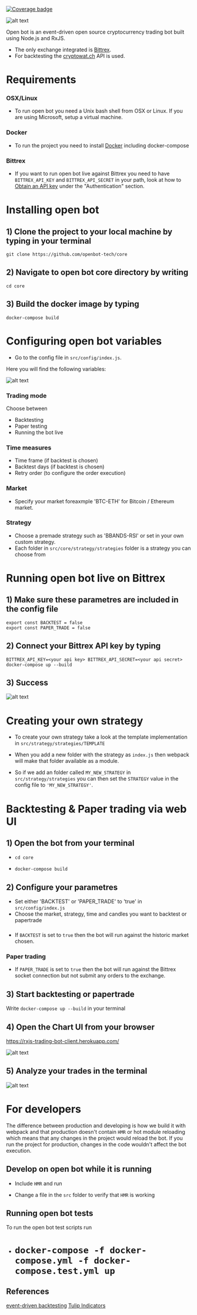 [![Coverage badge](https://codecov.io/gh/openbot-tech/core/branch/master/graphs/badge.svg)](https://codecov.io/gh/openbot-tech/core)

![alt text](https://github.com/openbot-tech/core/blob/master/images/openbot.png)

Open bot is an event-driven open source cryptocurrency trading bot built using Node.js and RxJS.

- The only exchange integrated is [Bittrex](https://bittrex.com/).
- For backtesting the [cryptowat.ch](https://cryptowat.ch/) API is used.

# Requirements

### OSX/Linux

- To run open bot you need a Unix bash shell from OSX or Linux. If you are using Microsoft, setup a virtual machine.

### Docker

- To run the project you need to install [Docker](https://www.docker.com/) including docker-compose

### Bittrex

- If you want to run open bot live against Bittrex you need to have `BITTREX_API_KEY` and `BITTREX_API_SECRET` in your path, look at how to [Obtain an API key](https://bittrex.github.io/api/v1-1) under the "Authentication" section.

# Installing open bot

## 1) Clone the project to your local machine by typing in your terminal

`git clone https://github.com/openbot-tech/core`

## 2) Navigate to open bot core directory by writing

`cd core`

## 3) Build the docker image by typing

`docker-compose build`

# Configuring open bot variables

- Go to the config file in `src/config/index.js`.

Here you will find the following variables:

![alt text](https://github.com/openbot-tech/core/blob/master/images/Variables.png)

### Trading mode

Choose between

- Backtesting
- Paper testing
- Running the bot live

### Time measures

- Time frame (if backtest is chosen)
- Backtest days (if backtest is chosen)
- Retry order (to configure the order execution)

### Market

- Specify your market foreaxmple 'BTC-ETH' for Bitcoin / Ethereum market.

### Strategy

- Choose a premade strategy such as 'BBANDS-RSI' or set in your own custom strategy.
- Each folder in `src/core/strategy/strategies` folder is a strategy you can choose from

# Running open bot live on Bittrex

## 1) Make sure these parametres are included in the config file

```
export const BACKTEST = false
export const PAPER_TRADE = false
```

## 2) Connect your Bittrex API key by typing

`BITTREX_API_KEY=<your api key> BITTREX_API_SECRET=<your api secret> docker-compose up --build`

## 3) Success

![alt text](https://github.com/openbot-tech/core/blob/master/images/bot_connected.png)

# Creating your own strategy

- To create your own strategy take a look at the template implementation in `src/strategy/strategies/TEMPLATE`

- When you add a new folder with the strategy as `index.js` then webpack will make that folder available as a module.

- So if we add an folder called `MY_NEW_STRATEGY` in `src/strategy/strategies` you can then set the `STRATEGY` value in the config file to `'MY_NEW_STRATEGY'`.

# Backtesting & Paper trading via web UI

## 1) Open the bot from your terminal

- `cd core`

- `docker-compose build`

## 2) Configure your parametres

- Set either 'BACKTEST' or 'PAPER_TRADE' to 'true' in `src/config/index.js`
- Choose the market, strategy, time and candles you want to backtest or papertrade

###

- If `BACKTEST` is set to `true` then the bot will run against the historic market chosen.

### Paper trading

- If `PAPER_TRADE` is set to `true` then the bot will run against the Bittrex socket connection but not submit any orders to the exchange.

## 3) Start backtesting or papertrade

Write `docker-compose up --build` in your terminal

## 4) Open the Chart UI from your browser

https://rxjs-trading-bot-client.herokuapp.com/

![alt text](https://github.com/openbot-tech/core/blob/master/images/chart.png)

## 5) Analyze your trades in the terminal

![alt text](https://github.com/openbot-tech/core/blob/master/images/terminal.png)

# For developers

The difference between production and developing is how we build it with webpack and that production doesn't contain `HMR` or hot module reloading which means that any changes in the project would reload the bot. If you run the project for production, changes in the code wouldn't affect the bot execution.

## Develop on open bot while it is running

- Include `HMR` and run

- Change a file in the `src` folder to verify that `HMR` is working

## Running open bot tests

To run the open bot test scripts run

- # `docker-compose -f docker-compose.yml -f docker-compose.test.yml up`

## References

[event-driven backtesting](https://www.quantstart.com/articles/Event-Driven-Backtesting-with-Python-Part-I)
[Tulip Indicators](https://tulipindicators.org/)
